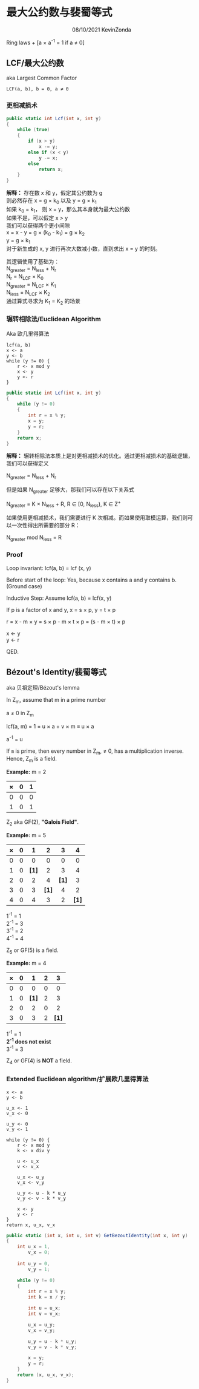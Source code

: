 # 最大公约数与裴蜀等式

<center>
<span>08/10/2021</span>
<a style="text-decoration:none; color: black;" href="https://github.com/KevinZonda">KevinZonda</a>
</center>

Ring laws + [a × a<sup>-1</sup> = 1 if a ≠ 0]

## LCF/最大公约数

aka Largest Common Factor

```
LCF(a, b), b = 0, a ≠ 0
```

### 更相减损术

```csharp
public static int Lcf(int x, int y)
{
    while (true)
    {
        if (x > y)
            x -= y;
        else if (x < y)
            y -= x;
        else
            return x;
    }
}
```

**解释：** 存在数 x 和 y，假定其公约数为 g  
则必然存在 x = g × k<sub>0</sub> 以及 y = g × k<sub>1</sub>  
如果 k<sub>0</sub> = k<sub>1</sub>， 则 x = y，那么其本身就为最大公约数  
如果不是，可以假定 x > y  
我们可以获得两个更小间隙  
x = x - y = g × (k<sub>0</sub> - k<sub>1</sub>) = g × k<sub>2</sub>  
y = g × k<sub>1</sub>  
对于新生成的 x, y 进行再次大数减小数，直到求出 x = y 的时刻。

其逻辑使用了基础为：  
N<sub>greater</sub> = N<sub>less</sub> + N<sub>r</sub>  
N<sub>r</sub> = N<sub>LCF</sub> × K<sub>0</sub>  
N<sub>greater</sub> = N<sub>LCF</sub> × K<sub>1</sub>   
N<sub>less</sub> = N<sub>LCF</sub> × K<sub>2</sub>   
通过算式寻求为 K<sub>1</sub> = K<sub>2</sub> 的场景


### 辗转相除法/Euclidean Algorithm

Aka 欧几里得算法

```
lcf(a, b)
x <- a
y <- b
while (y != 0) {
    r <- x mod y
    x <- y
    y <- r
}
```

```csharp
public static int Lcf(int x, int y)
{
    while (y != 0)
    {
        int r = x % y;
        x = y;
        y = r;
    }
    return x;
}
```

**解释：** 辗转相除法本质上是对更相减损术的优化。通过更相减损术的基础逻辑，我们可以获得定义

N<sub>greater</sub> = N<sub>less</sub> + N<sub>r</sub>

但是如果 N<sub>greater</sub> 足够大，那我们可以存在以下关系式

N<sub>greater</sub> = K × N<sub>less</sub> + R, R ∈ [0, N<sub>less</sub>), K ∈ Z<sup>+</sup>

如果使用更相减损术，我们需要进行 K 次相减。而如果使用取模运算，我们则可以一次性得出所需要的部分 R：

N<sub>greater</sub> mod N<sub>less</sub> = R

### Proof

Loop invariant: lcf(a, b) = lcf (x, y)

Before start of the loop: Yes, because x contains a and y contains b. (Ground case)

Inductive Step: Assume lcf(a, b) = lcf(x, y)

If p is a factor of x and y, x = s × p, y = t × p

r = x - m × y = s × p - m × t × p = (s - m × t) × p

x <- y  
y <- r

QED.

## Bézout's Identity/裴蜀等式

aka 贝祖定理/Bézout's lemma

In Z<sub>m</sub>, assume that m in a prime number

a ≠ 0 in Z<sub>m</sub>

lcf(a, m) = 1 = u × a + v × m ≡ u × a

a<sup>-1</sup> = u

If `m` is prime, then every number in Z<sub>m</sub>, ≠ 0, has a multiplication inverse. Hence, Z<sub>m</sub> is a field.

**Example:** m = 2

|  ×  |  0  |  1  |
| :-: | :-: | :-: |
|  0  |  0  |  0  |
|  1  |  0  |  1  |

Z<sub>2</sub> aka GF(2), **"Galois Field"**.


**Example:** m = 5

|  ×  |  0  |  1  |  2  |  3  |  4  |
| :-: | :-: | :-: | :-: | :-: | :-: |
|  0  |  0  |  0  |  0  |  0  |  0  |
|  1  |  0  |**[1]**|  2  |  3  |  4  |
|  2  |  0  |  2  |  4  |**[1]**|  3  |
|  3  |  0  |  3  |**[1]**|  4  |  2  |
|  4  |  0  |  4  |  3  |  2  |**[1]**|

1<sup>-1</sup> = 1  
2<sup>-1</sup> = 3  
3<sup>-1</sup> = 2  
4<sup>-1</sup> = 4  

Z<sub>5</sub> or GF(5) is a field.

**Example:** m = 4

|  ×  |  0  |  1  |  2  |  3  |
| :-: | :-: | :-: | :-: | :-: |
|  0  |  0  |  0  |  0  |  0  |
|  1  |  0  |**[1]**|  2  |  3  |
|  2  |  0  |  2  |  0  |  2  |
|  3  |  0  |  3  |  2  |**[1]**|

1<sup>-1</sup> = 1  
**2<sup>-1</sup> does not exist**   
3<sup>-1</sup> = 3  

Z<sub>4</sub> or GF(4) is **NOT** a field.


### Extended Euclidean algorithm/扩展欧几里得算法

```
x <- a
y <- b

u_x <- 1
v_x <- 0

u_y <- 0
v_y <- 1

while (y != 0) {
    r <- x mod y
    k <- x div y

    u <- u_x
    v <- v_x

    u_x <- u_y
    v_x <- v_y

    u_y <- u - k * u_y
    v_y <- v - k * v_y

    x <- y
    y <- r
}
return x, u_x, v_x
```

```csharp
public static (int x, int u, int v) GetBezoutIdentity(int x, int y)
{
    int u_x = 1,
        v_x = 0;
    
    int u_y = 0,
        v_y = 1;

    while (y != 0)
    {
        int r = x % y;
        int k = x / y;

        int u = u_x;
        int v = v_x;

        u_x = u_y;
        v_x = v_y;

        u_y = u - k * u_y;
        v_y = v - k * v_y;

        x = y;
        y = r;
    }
    return (x, u_x, v_x);
}
```
